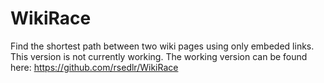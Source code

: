 # WikiRace
Find the shortest path between two wiki pages using only embeded links.
This version is not currently working. 
The working version can be found here: https://github.com/rsedlr/WikiRace
